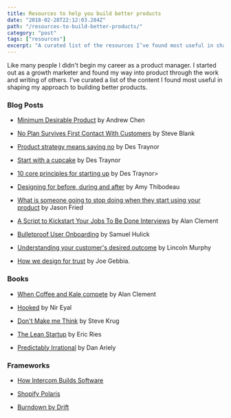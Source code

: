 ```yaml
---
title: Resources to help you build better products
date: "2018-02-28T22:12:03.284Z"
path: "/resources-to-build-better-products/"
category: "post"
tags: ["resources"]
excerpt: "A curated list of the resources I’ve found most useful in shaping my approach to building better products."
---
```



Like many people I didn't begin my career as a product manager. I started out as a growth marketer and found my way into product through the work and writing of others. I’ve curated a list of the content I found most useful in shaping my approach to building better products.

### Blog Posts

- <a href="http://andrewchen.co/minimum-desirable-product/" target="_blank">Minimum Desirable Product</a> by Andrew Chen

- <a href="https://steveblank.com/2010/04/08/no-plan-survives-first-contact-with-customers-%E2%80%93-business-plans-versus-business-models/" target="_blank">No Plan Survives First Contact With Customers</a> by Steve Blank

- <a href="https://blog.intercom.com/product-strategy-means-saying-no/" target="_blank">Product strategy means saying no</a> by Des Traynor

- <a href="https://blog.intercom.com/start-with-a-cupcake/" target="_blank">Start with a cupcake</a> by Des Traynor

- <a href="https://blog.intercom.com/10-core-principles-for-starting-up/">10 core principles for starting up</a> by Des Traynor>

- <a href="https://medium.com/write-like-a-human/designing-for-before-during-and-after-b693e6a6455a" target="_blank">Designing for before, during and after</a> by Amy Thibodeau

- <a href="https://signalvnoise.com/posts/3423-what-is-someone-going-to-stop-doing-when-they-start-using-your-product" target="_blank">What is someone going to stop doing when they start using your product</a> by Jason Fried

- <a href="https://jtbd.info/a-script-to-kickstart-your-jobs-to-be-done-interviews-2768164761d7" target="_blank">A Script to Kickstart Your Jobs To Be Done Interviews</a> by Alan Clement

- <a href="https://ux.useronboard.com/bulletproof-user-onboarding-f34ee03f655f" target="_blank">Bulletproof User Onboarding</a> by Samuel Hulick

- <a href="https://sixteenventures.com/customer-success-desired-outcome" target="_blank">Understanding your customer's desired outcome</a> by Lincoln Murphy

- <a href="https://airbnb.design/how-airbnb-designs-for-trust/" target="_blank">How we design for trust</a> by Joe Gebbia.

### Books

- <a href="http://www.whencoffeeandkalecompete.com/" target="_blank">When Coffee and Kale compete</a> by Alan Clement

- <a href="https://www.nirandfar.com/hooked" target="_blank">Hooked</a> by Nir Eyal

- <a href="https://www.sensible.com/dmmt.html" target="_blank">Don't Make me Think</a> by Steve Krug

- <a href="http://theleanstartup.com/book" target="_blank">The Lean Startup</a> by Eric Ries

- <a href="http://danariely.com/books/predictably-irrational/" target="_blank">Predictably Irrational</a> by Dan Ariely


### Frameworks

- <a href="https://blog.intercom.com/how-we-build-software/">How Intercom Builds Software</a>

- <a href="https://polaris.shopify.com/">Shopify Polaris</a>

- <a href="https://seekingwisdom.io/how-we-build-products-at-drift-7024357d953b">Burndown by Drift</a>
